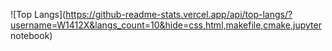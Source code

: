 ![Top Langs](https://github-readme-stats.vercel.app/api/top-langs/?username=W1412X&langs_count=10&hide=css,html,makefile,cmake,jupyter notebook)
